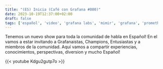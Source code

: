 ```yaml
---
title: "(ES) Inicia (Café con Grafana #000)"
date: 2023-10-19T12:37:00+02:00
draft: false
tags: ['español', 'video', 'grafana labs', 'mimir', 'grafana', 'prometheus', 'tempo', 'loki', 'beyla', 'pyroscope', 'metrictank', 'graphite', 'grafana agent', 'tanka', 'café con grafana']
---
```

Tenemos un nuevo show para toda la comunidad de habla en Español! En el vamos a estar invitando a Grafanaistas, Champions, Entusiastas y a miembros de la comunidad.  Aquí vamos a compartir experiencias, conocimientos, perspectivas, diversion y mucho Español!

{{< youtube Kdgu2gutp7o >}}